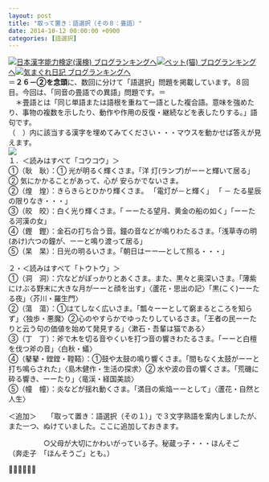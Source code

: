 ```yaml
---
layout: post
title: "取って置き：語選択（その８：畳語）"
date: 2014-10-12 00:00:00 +0900
categories: [語選択]
---
```


[![](/syuusyuu9701/assets/images/取って置き：語選択（その８：畳語）-br_c_3028_1.gif)](http://blog.with2.net/link.php?1659096:3028 "日本漢字能力検定(漢検) ブログランキングへ")[日本漢字能力検定(漢検) ブログランキングへ](http://blog.with2.net/link.php?1659096:3028)[![](/syuusyuu9701/assets/images/取って置き：語選択（その８：畳語）-br_c_1348_1.gif)](http://blog.with2.net/link.php?1659096:1348 "ペット(猫) ブログランキングへ")[ペット(猫) ブログランキングへ](http://blog.with2.net/link.php?1659096:1348)[![](/syuusyuu9701/assets/images/取って置き：語選択（その８：畳語）-br_c_9257_1.gif)](http://blog.with2.net/link.php?1659096:9257 "気まぐれ日記 ブログランキングへ")[気まぐれ日記 ブログランキングへ](http://blog.with2.net/link.php?1659096:9257)　　  
＝**２６－②を念頭**に、数回に分けて「語選択」問題を掲載しています。８回目。今回は、「同音の畳語での異語」問題です。＝  
　＊畳語とは「同じ単語または語根を重ねて一語とした複合語。意味を強めたり、事物の複数を示したり、動作や作用の反復・継続などを表したりする。」語句です。  
（　）内に該当する漢字を埋めてみてください・・・マウスを動かせば答えが見えます。  
![](/syuusyuu9701/assets/images/取って置き：語選択（その８：畳語）-92c9e3f9216f3b9da190cd83f8e7bac5.jpg)  
１．＜読みはすべて「コウコウ」＞  
①（耿　耿）：① 光が明るく輝くさま。「洋 灯(ランプ)がーーと輝いて居る」② 気にかかることがあって、心が 安らかでないさま。  
②（煌　煌）：きらきらとひかり輝くさま。 「電灯が－と輝く」 「 － たる星辰の限りなき・・・」  
③（皎　皎）：白く光り輝くさま。「 ーーたる望月、黄金の船の如く」「ーーたる河漢の女」  
④（鏗　鏗）：金石の打ち合う音。鐘の音などが鳴りわたるさま。「浅草寺の明(あけ)六つの鐘が、ーーと鳴り渡って居る」  
⑤（杲　杲）：日光の明るいさま。「朝日はーー―として照る・・・」  
  
２・＜読みはすべて「トウトウ」＞  
①（洞　洞）：穴などがぽっかりとあくさま。また、黒々と奥深いさま。「薄紫にけぶる野末に大きな月がーーと顔を出す」〈蘆花・思出の記〉「黒(こく)ーーたる夜」〈芥川・羅生門〉  
②（蕩　蕩）：①はてしなく広いさま。「瓢々ーーとして窮まるところを知らず」〈独歩・悪魔〉②心のやすらかでゆったりしているさま。「王者の民ーーたりと云う句の価値を始めて発見する」〈漱石・吾輩は猫である〉  
③（丁　丁）：斧で木を切る音やくいを打つ音の響きわたるさま。「ーーと白檀を伐つ斧の音」〈白秋・蟻〉  
④（鼕鼕・鏜鏜・鞺鞳）：①鼓や太鼓の鳴り響くさま。「間もなく太鼓がーーと打ち鳴らされた」〈島木健作・生活の探求〉② 水や波の音の響くさま。「荒磯に砕る響き、ーーたり」〈竜渓・経国美談〉  
⑤（幢　幢）：炎などが揺れ動くさま。「満目の紫焔ーーとして」〈蘆花・自然と人生〉  
  
  
＜追加＞　　「取って置き：語選択（その１）」で３文字熟語を案内しましたが、また一つ、ぬけていました。ここに追加しておきます。  
  
　　　　　○父母が大切にかわいがっている子。秘蔵っ子・・・ほんそご　　（奔走子　「ほんそうご」とも。）  
  
👋👋👋👋👋👋  